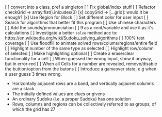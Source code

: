 [ ] convert into a class, pref a singleton
[ ] Fix global/index stuff
[ ] Refactor checkGrid -> array.flat().inlcudes(0)
[x] copyGrid -> [...grid]: would it be enough?
[x] Use Region for Block
[ ] Set different color for user input
[ ] Search for algorithms that better fit this program
[ ] Use chinese characters
[ ] Add the sounds/pronounciation
[ ] 9 as a cont/variable and use it as it's calculations
[ ] Investigate a better `solve` method acc to: https://en.wikipedia.org/wiki/Sudoku_solving_algorithms
[ ] 100% test coverage
[ ] Use floodfill to animate solved rows/colums/regions/entire field
[ ] Highlight number of the same type as selected
[ ] Highlight row/column of selected
[ ] Make highlighting optional
[ ] Create a erase/clear functionality for a cell
[ ] When guessed the wrong input, show it anyway, but in error-red
[ ] When all Cells for a number are revealed, remove/disable the buttion/option from the butons
[ ] Introduce a gameover state, e.g when a user guess 3 times wrong.

-   Horizontally adjacent rows are a band, and vertically adjacent columns are a stack
-   The initially defined values are clues or givens
-   An ordinary Sudoku (i.e. a proper Sudoku) has one solution
-   Rows, columns and regions can be collectively referred to as groups, of which the grid has 27
